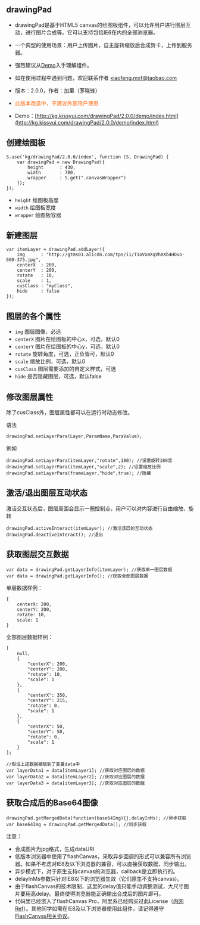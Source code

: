 ## drawingPad

* drawingPad是基于HTML5 canvas的绘图板组件，可以允许用户进行图层互动，进行图片合成等。它可以支持包括IE6在内的全部浏览器。

* 一个典型的使用场景：用户上传图片，自主旋转缩放后合成贺卡，上传到服务器。

* 强烈建议从[Demo](http://kg.kissyui.com/drawingPad/1.0/demo/index.html)入手理解组件。

* 如在使用过程中遇到问题，欢迎联系作者 xiaofeng.mxf@taobao.com

* 版本：2.0.0，作者：加里（茅晓锋）
* <span style="color:#FF6200">此版本改造中，不建议外部用户使用</span>
* Demo：[http://kg.kissyui.com/drawingPad/2.0.0/demo/index.html](http://kg.kissyui.com/drawingPad/2.0.0/demo/index.html)

## 创建绘图板

    S.use('kg/drawingPad/2.0.0/index', function (S, DrawingPad) {
    	var drawingPad = new DrawingPad({
    	    height      : 430,
    	    width       : 700,
    	    wrapper     : S.get(".canvasWrapper")
    	});
    });

- `height` 绘图板高度
- `width` 绘图板宽度
- `wrapper` 绘图板容器


## 新建图层

	var itemLayer = drawingPad.addLayer({
	    img      : "http://gtms01.alicdn.com/tps/i1/T1oVxmXqVhXXb4HOvo-600-375.jpg",
	    centerX  : 200,     
	    centerY  : 200,     
	    rotate   : 10,      
	    scale    : 1,       
	    cusClass : "myClass",
	    hide     : false
	}); 

## 图层的各个属性

- `img` 图层图像，必选
- `centerX` 图片在绘图板的中心x，可选，默认0
- `centerY` 图片在绘图板的中心y，可选，默认0
- `rotate`  旋转角度，可选，正负皆可，默认0
- `scale`   缩放比例，可选，默认0
- `cusClass` 图层需要添加的自定义样式，可选
- `hide` 是否隐藏图层，可选，默认false

## 修改图层属性
除了cusClass外，图层属性都可以在运行时动态修改。

语法

	drawingPad.setLayerPara(Layer,ParamName,ParaValue);

例如

	drawingPad.setLayerPara(itemLayer,"rotate",180); //设置旋转180度
	drawingPad.setLayerPara(itemLayer,"scale",2); //设置缩放比例
	drawingPad.setLayerPara(frameLayer,"hide",true); //隐藏	

## 激活/退出图层互动状态
激活交互状态后，图层周围会显示一圈控制点，用户可以对内容进行自由缩放、旋转

	drawingPad.activeInteract(itemLayer); //激活该层的互动状态
	drawingPad.deactiveInteract(); //退出

## 获取图层交互数据

	var data = drawingPad.getLayerInfo(itemLayer); //获取单一图层数据
	var data = drawingPad.getLayerInfo(); //获取全部图层数据
	
单层数据样例：

	{
    	centerX: 200,
    	centerY: 200,
    	rotate: 10,
    	scale: 1
	}

全部图层数据样例：

	[
	    null,
	    {
	        "centerX": 200,
	        "centerY": 200,
	        "rotate": 10,
	        "scale": 1
	    },
	    {
	        "centerX": 350,
	        "centerY": 215,
	        "rotate": 0,
	        "scale": 1
	    },
	    {
	        "centerX": 50,
	        "centerY": 50,
	        "rotate": 0,
	        "scale": 1
	    }
	];
	
	//假设上述数据被赋到了变量data中
	var layerData1 = data[itemLayer1]; //获取对应图层的数据
	var layerData2 = data[itemLayer2]; //获取对应图层的数据
	var layerData3 = data[itemLayer3]; //获取对应图层的数据
	
	

## 获取合成后的Base64图像
	drawingPad.getMergedData(function(base64Img){},delayInMs); //异步获取
	var base64Img = drawingPad.getMergedData(); //同步获取

注意：

- 合成图片为jpg格式，生成dataURI
- 低版本浏览器中使用了flashCanvas，采取异步回调的形式可以兼容所有浏览器。如果不考虑对IE8及以下浏览器的兼容，可以直接获取数据，同步输出。
- 异步模式下，对于原生支持canvas的浏览器，callback是立即执行的。
- delayInMs参数只针对IE8以下的浏览器生效（它们原生不支持canvas)。
- 由于flashCanvas的技术限制，这里的delay值只能手动调整测试，大尺寸图片要用高delay。最终使得浏览器能正确输出合成后的图片即可。
- 代码里已经嵌入了flashCanvas Pro，阿里系已经购买过此License（[内网Ref](http://work.tmall.net/issues/82.0.0)）。其他同学如需在IE8及以下浏览器使用此组件，请记得遵守[FlashCanvas相关协议](http://flashcanvas.net/purchase)。